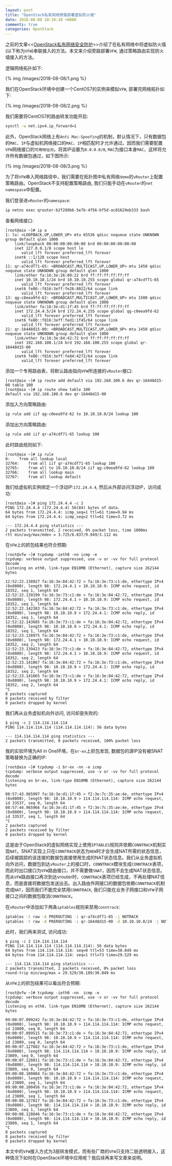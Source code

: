 ```yaml
---
layout: post
title: "OpenStack私有网络旁路部署虚拟防火墙"
date: 2018-08-08 10:10:18 +0800
comments: true
categories: OpenStack
---
```

之前的文章<<[OpenStack私有网络安全防护](/blog/2017/08/19/traffic-broker/)>>介绍了在私有网络中将虚拟防火墙(以下称为`VFW`)串联接入的方法。本文来介绍旁路部署`VFW`, 通过策略路由实现防火墙接入的方法。

逻辑网络拓扑如下:

{% img /images/2018-08-08/1.png %}

<!--more-->

我们在OpenStack环境中创建一个CentOS7的实例来模拟`VFW`, 部署完网络拓扑如下:

{% img /images/2018-08-08/2.png %}

我们需要将CentOS7的路由转发功能开启:
```bash
sysctl -w net.ipv4.ip_forward=1
```

此外，OpenStack网络上有`Anti Mac-Spoofing`的机制，默认情况下，只有数据包的`MAC`、`IP`与虚拟机网络接口的`MAC`、`IP`相匹配时才允许通过。因而我们需要配置`VFW`网络接口的`可用地址对`。将其IP设置为`0.0.0.0/0`, `MAC`为接口本身`MAC`，这样将允许所有数据包通过，如下图所示:

{% img /images/2018-08-08/3.png %}

为了将`VFW`串入网络路径中，我们需要在拓扑图中私有网络`demo`的`vRouter`上配置策略路由。OpenStack不支持配置策略路由, 我们只能手动在`vRouter`的`net namespace`中配置。

我们登录进`vRouter`的`namespace`:
```bash
ip netns exec qrouter-b2f289b6-5e7b-4f56-bf5d-ac01629eb333 bash
```

查看网络接口:
```plain
[root@aio ~]# ip a
1: lo: <LOOPBACK,UP,LOWER_UP> mtu 65536 qdisc noqueue state UNKNOWN group default qlen 1000
    link/loopback 00:00:00:00:00:00 brd 00:00:00:00:00:00
    inet 127.0.0.1/8 scope host lo
       valid_lft forever preferred_lft forever
    inet6 ::1/128 scope host
       valid_lft forever preferred_lft forever
11: qr-a74cdf71-65: <BROADCAST,MULTICAST,UP,LOWER_UP> mtu 1450 qdisc noqueue state UNKNOWN group default qlen 1000
    link/ether fa:16:3e:26:80:22 brd ff:ff:ff:ff:ff:ff
    inet 10.10.10.1/24 brd 10.10.10.255 scope global qr-a74cdf71-65
       valid_lft forever preferred_lft forever
    inet6 fe80::f816:3eff:fe26:8022/64 scope link
       valid_lft forever preferred_lft forever
13: qg-c0eea9fd-62: <BROADCAST,MULTICAST,UP,LOWER_UP> mtu 1500 qdisc noqueue state UNKNOWN group default qlen 1000
    link/ether fa:16:3e:d1:1f:45 brd ff:ff:ff:ff:ff:ff
    inet 172.24.4.5/24 brd 172.24.4.255 scope global qg-c0eea9fd-62
       valid_lft forever preferred_lft forever
    inet6 fe80::f816:3eff:fed1:1f45/64 scope link
       valid_lft forever preferred_lft forever
21: qr-16448d15-00: <BROADCAST,MULTICAST,UP,LOWER_UP> mtu 1450 qdisc noqueue state UNKNOWN group default qlen 1000
    link/ether fa:16:3e:84:42:72 brd ff:ff:ff:ff:ff:ff
    inet 192.168.100.1/24 brd 192.168.100.255 scope global qr-16448d15-00
       valid_lft forever preferred_lft forever
    inet6 fe80::f816:3eff:fe84:4272/64 scope link
       valid_lft forever preferred_lft forever
```

添加一个专用路由表，将默认路由指向`VFW`所连接的`vRouter`接口:
```plain
[root@aio ~]# ip route add default via 192.168.100.6 dev qr-16448d15-00 table 100
[root@aio ~]# ip route show table 100
default via 192.168.100.6 dev qr-16448d15-00
```

添加入方向策略路由:
```bash
ip rule add iif qg-c0eea9fd-62 to 10.10.10.0/24 lookup 100
```

添加出方向策略路由:
```bash
ip rule add iif qr-a74cdf71-65 lookup 100
```

此时路由规则如下:
```plain
[root@aio ~]# ip rule
0:    from all lookup local
32764:    from all iif qr-a74cdf71-65 lookup 100
32765:    from all to 10.10.10.0/24 iif qg-c0eea9fd-62 lookup 100
32766:    from all lookup main
32767:    from all lookup default
```

我们给虚拟机实例绑定一个浮动IP:`172.24.4.4`, 然后从外部访问浮动IP，访问成功:
```plain
[root@aio ~]# ping 172.24.4.4 -c 2
PING 172.24.4.4 (172.24.4.4) 56(84) bytes of data.
64 bytes from 172.24.4.4: icmp_seq=1 ttl=61 time=9.94 ms
64 bytes from 172.24.4.4: icmp_seq=2 ttl=61 time=3.72 ms

--- 172.24.4.4 ping statistics ---
2 packets transmitted, 2 received, 0% packet loss, time 1000ms
rtt min/avg/max/mdev = 3.725/6.837/9.949/3.112 ms
```

在`VFW`上的抓包结果也符合预期:
```plain
[root@vfw ~]# tcpdump -ieth0 -nn icmp -e
tcpdump: verbose output suppressed, use -v or -vv for full protocol decode
listening on eth0, link-type EN10MB (Ethernet), capture size 262144 bytes

12:52:22.138927 fa:16:3e:84:42:72 > fa:16:3e:73:c1:de, ethertype IPv4 (0x0800), length 98: 172.24.4.1 > 10.10.10.9: ICMP echo request, id 18352, seq 1, length 64
12:52:22.139199 fa:16:3e:73:c1:de > fa:16:3e:84:42:72, ethertype IPv4 (0x0800), length 98: 172.24.4.1 > 10.10.10.9: ICMP echo request, id 18352, seq 1, length 64
12:52:22.142383 fa:16:3e:84:42:72 > fa:16:3e:73:c1:de, ethertype IPv4 (0x0800), length 98: 10.10.10.9 > 172.24.4.1: ICMP echo reply, id 18352, seq 1, length 64
12:52:22.143685 fa:16:3e:73:c1:de > fa:16:3e:84:42:72, ethertype IPv4 (0x0800), length 98: 10.10.10.9 > 172.24.4.1: ICMP echo reply, id 18352, seq 1, length 64
12:52:23.138975 fa:16:3e:84:42:72 > fa:16:3e:73:c1:de, ethertype IPv4 (0x0800), length 98: 172.24.4.1 > 10.10.10.9: ICMP echo request, id 18352, seq 2, length 64
12:52:23.139423 fa:16:3e:73:c1:de > fa:16:3e:84:42:72, ethertype IPv4 (0x0800), length 98: 172.24.4.1 > 10.10.10.9: ICMP echo request, id 18352, seq 2, length 64
12:52:23.141067 fa:16:3e:84:42:72 > fa:16:3e:73:c1:de, ethertype IPv4 (0x0800), length 98: 10.10.10.9 > 172.24.4.1: ICMP echo reply, id 18352, seq 2, length 64
12:52:23.141665 fa:16:3e:73:c1:de > fa:16:3e:84:42:72, ethertype IPv4 (0x0800), length 98: 10.10.10.9 > 172.24.4.1: ICMP echo reply, id 18352, seq 2, length 64
^C
8 packets captured
8 packets received by filter
0 packets dropped by kernel
```

我们再从业务虚拟机向外访问, 访问却是失败的:
```plain
$ ping -c 2 114.114.114.114
PING 114.114.114.114 (114.114.114.114): 56 data bytes

--- 114.114.114.114 ping statistics ---
2 packets transmitted, 0 packets received, 100% packet loss
```

我的实验环境为All in One环境，在`br-ex`上抓包发现, 数据包的源IP没有被SNAT策略替换为正确的IP:
```plain
[root@aio ~]# tcpdump -i br-ex -nn -e icmp
tcpdump: verbose output suppressed, use -v or -vv for full protocol decode
listening on br-ex, link-type EN10MB (Ethernet), capture size 262144 bytes

08:57:43.965997 fa:16:3e:d1:1f:45 > f2:3e:7c:35:ae:4e, ethertype IPv4 (0x0800), length 98: 10.10.10.9 > 114.114.114.114: ICMP echo request, id 33537, seq 0, length 64
08:57:44.965966 fa:16:3e:d1:1f:45 > f2:3e:7c:35:ae:4e, ethertype IPv4 (0x0800), length 98: 10.10.10.9 > 114.114.114.114: ICMP echo request, id 33537, seq 1, length 64
^C
2 packets captured
2 packets received by filter
0 packets dropped by kernel
```

这是由于OpenStack的虚拟网络实现上使用`IPTABLES`规则并依赖`CONNTRACK`机制实现`NAT`。SNAT实现上只在`CONNTRACK`状态为`NEW`时才会生成NAT所需的状态信息，后续被跳踪的该连接的数据包直接使用生成的NAT状态信息。我们从业务虚拟机向外访问，数据包到达`vRouter`上的接口时，`CONNTRACK`模块生成`CONNTRACK`表项，而此时出口接口为`VFW`路由接口，并不需要做`SNAT`，因而不会生成NAT状态信息。而从`VFW`路由接口再次到达vrouter时，`CONNTRACK`表项已经生成，不再处理NAT信息，而是直接将数据包发送出去。出入路由外网接口的数据包依赖`CONNTRACK`机制完成`NAT`，因而我们不能完全禁用`CONNTRACK`, 我们只能在业务子网接口和`VFW`子网接口之间的数据包取消`CONNTRACK`。

在`vRouter`中添加如下两条`iptables`规则来禁用`conntrack`:
```bash
iptables -t raw -A PREROUTING -i qr-a74cdf71-65 -j NOTRACK
iptables -t raw -A PREROUTING -i qr-16448d15-00 -d 10.10.10.0/24 -j NOTRACK
```

此时，我们再来测试, 访问成功:
```plain
$ ping -c 2 114.114.114.114
PING 114.114.114.114 (114.114.114.114): 56 data bytes
64 bytes from 114.114.114.114: seq=0 ttl=53 time=30.849 ms
64 bytes from 114.114.114.114: seq=1 ttl=73 time=29.529 ms

--- 114.114.114.114 ping statistics ---
2 packets transmitted, 2 packets received, 0% packet loss
round-trip min/avg/max = 29.529/30.189/30.849 ms
```

从`VFW`上的抓包结果可以看出符合预期:
```plain
[root@vfw ~]# tcpdump -ieth0 -nn  icmp -e
tcpdump: verbose output suppressed, use -v or -vv for full protocol decode
listening on eth0, link-type EN10MB (Ethernet), capture size 262144 bytes

09:00:07.099242 fa:16:3e:84:42:72 > fa:16:3e:73:c1:de, ethertype IPv4 (0x0800), length 98: 10.10.10.9 > 114.114.114.114: ICMP echo request, id 23809, seq 0, length 64
09:00:07.099515 fa:16:3e:73:c1:de > fa:16:3e:84:42:72, ethertype IPv4 (0x0800), length 98: 10.10.10.9 > 114.114.114.114: ICMP echo request, id 23809, seq 0, length 64
09:00:07.127682 fa:16:3e:84:42:72 > fa:16:3e:73:c1:de, ethertype IPv4 (0x0800), length 98: 114.114.114.114 > 10.10.10.9: ICMP echo reply, id 23809, seq 0, length 64
09:00:07.128011 fa:16:3e:73:c1:de > fa:16:3e:84:42:72, ethertype IPv4 (0x0800), length 98: 114.114.114.114 > 10.10.10.9: ICMP echo reply, id 23809, seq 0, length 64
09:00:08.100084 fa:16:3e:84:42:72 > fa:16:3e:73:c1:de, ethertype IPv4 (0x0800), length 98: 10.10.10.9 > 114.114.114.114: ICMP echo request, id 23809, seq 1, length 64
09:00:08.100456 fa:16:3e:73:c1:de > fa:16:3e:84:42:72, ethertype IPv4 (0x0800), length 98: 10.10.10.9 > 114.114.114.114: ICMP echo request, id 23809, seq 1, length 64
09:00:08.127817 fa:16:3e:84:42:72 > fa:16:3e:73:c1:de, ethertype IPv4 (0x0800), length 98: 114.114.114.114 > 10.10.10.9: ICMP echo reply, id 23809, seq 1, length 64
09:00:08.128046 fa:16:3e:73:c1:de > fa:16:3e:84:42:72, ethertype IPv4 (0x0800), length 98: 114.114.114.114 > 10.10.10.9: ICMP echo reply, id 23809, seq 1, length 64
^C
8 packets captured
8 packets received by filter
0 packets dropped by kernel
```

本文中的`VFW`接入方式为3层转发模式，而有些厂商的`VFW`只支持二层透明接入，这种情况下如何在OpenStack环境中应用呢？我后续再来写文章来说明。
